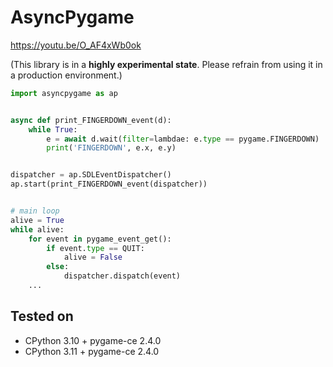# AsyncPygame

https://youtu.be/O_AF4xWb0ok

(This library is in a **highly experimental state**. Please refrain from using it in a production environment.)

```python
import asyncpygame as ap


async def print_FINGERDOWN_event(d):
    while True:
        e = await d.wait(filter=lambdae: e.type == pygame.FINGERDOWN)
        print('FINGERDOWN', e.x, e.y)


dispatcher = ap.SDLEventDispatcher()
ap.start(print_FINGERDOWN_event(dispatcher))


# main loop
alive = True
while alive:
    for event in pygame_event_get():
        if event.type == QUIT:
            alive = False
        else:
            dispatcher.dispatch(event)
    ...
```

## Tested on

- CPython 3.10 + pygame-ce 2.4.0
- CPython 3.11 + pygame-ce 2.4.0
